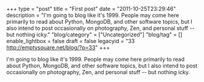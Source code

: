 +++
type = "post"
title = "First post"
date = "2011-10-25T23:29:46"
description = "I'm going to blog like it's 1999. People may come here primarily to read about Python, MongoDB, and other software topics, but I also intend to post occasionally on photography, Zen, and personal stuff -- but nothing icky."
"blog/category" = ["Uncategorized"]
"blog/tag" = []
enable_lightbox = false
draft = false
legacyid = "33 http://emptysquare.net/blog/?p=33"
+++

<p>I'm going to blog like it's 1999. People may come here primarily to read
about Python, MongoDB, and other software topics, but I also intend to
post occasionally on photography, Zen, and personal stuff -- but nothing
icky.</p>
    
